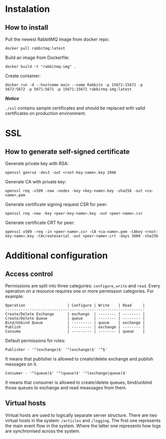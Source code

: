 # Instalation
## How to install
Pull the newest RabbitMQ image from docker repo:
```
docker pull rabbitmq:latest
```

Build an image from Dockerfile:
```
docker build -t "rabbitmq-img" .
```

Create container:
```
docker run -d --hostname main --name Rabbito -p 15672:15672 -p 5672:5672 -p 5671:5671 -p 15671:15671 rabbitmq-img:latest
```

***Notice***

`./ssl` contains sample certificates and should be replaced with valid certificates on production environment.

# SSL
## How to generate self-signed certificate
Generate private key with RSA:
```
openssl genrsa -des3 -out <root-key-name>.key 2048
```

Generate CA with private key:
```
openssl req -x509 -new -nodes -key <key-name>.key -sha256 -out <ca-name>.pem
```

Generate certificate signing request CSR for peer:
```
openssl req -new -key <peer-key-name>.key -out <peer-name>.csr
```

Generate certificate CRT for peer:
```
openssl x509 -req -in <peer-name>.csr -CA <ca-name>.pem -CAkey <root-key-name>.key -CAcreateserial -out <peer-name>.crt -days 3600 -sha256
```

# Additional configuration
## Access control
Permissions are split into three categories: `configure`, `write` and `read`. Every operation on a resource requires one or more permission categories. For example:
```
Operation                   | Configure | Write    | Read     |
---------------------------------------------------------------
Create/Delete Exchange      | exchange  | -------- | -------- |
Create/Delete Queue         | queue     | -------- | -------- |
Bind/Unbind Queue           | --------- | queue    | exchange |
Publish                     | --------- | exchange | -------- |
Consume                     | --------- | -------- | queue    |
```
Default permissions for roles:
```
Publisher - '^(exchange)$' '^(exchange)$' '^$'
```
It means that publisher is allowed to create/delete exchange and publish messages on it.
```
Consumer - '^(queue)$' '^(queue)$' '^(exchange|queue)$'
```
It means that consumer is allowed to create/delete queues, bind/unbind those queues to exchange and read meassages from them.

## Virtual hosts
Virtual hosts are used to logically separate server structure. There are two virtual hosts in the system: `/articles` and `/logging`. The first one represents the main event flow in the system. Where the latter one represents how logs are synchronised across the system.